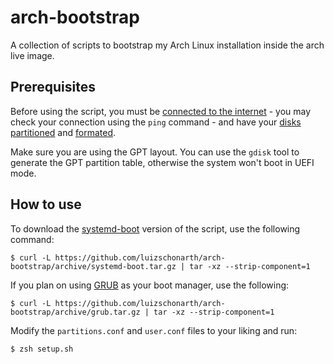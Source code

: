 # arch-bootstrap

A collection of scripts to bootstrap my Arch Linux installation inside the arch live image.

## Prerequisites

Before using the script, you must be [connected to the internet](https://wiki.archlinux.org/title/Installation_guide#Connect_to_the_internet) - you may check your connection using the `ping` command - and have your [disks partitioned](https://wiki.archlinux.org/title/Installation_guide#Partition_the_disks) and [formated](https://wiki.archlinux.org/title/Installation_guide#Format_the_partitions).

Make sure you are using the GPT layout. You can use the `gdisk` tool to generate the GPT partition table, otherwise the system won't boot in UEFI mode.

## How to use

To download the [systemd-boot](https://wiki.archlinux.org/title/Systemd-boot) version of the script, use the following command:

```
$ curl -L https://github.com/luizschonarth/arch-bootstrap/archive/systemd-boot.tar.gz | tar -xz --strip-component=1
```

If you plan on using [GRUB](https://wiki.archlinux.org/title/GRUB) as your boot manager, use the following:

```
$ curl -L https://github.com/luizschonarth/arch-bootstrap/archive/grub.tar.gz | tar -xz --strip-component=1
```

Modify the `partitions.conf` and `user.conf` files to your liking and run:

```
$ zsh setup.sh
```
